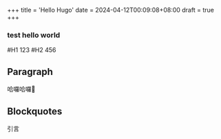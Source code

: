 +++
title = 'Hello Hugo'
date = 2024-04-12T00:09:08+08:00
draft = true
+++
### test hello world
#H1 123
#H2 456
## Paragraph
哈囉哈囉:see_no_evil:

## Blockquotes
引言
